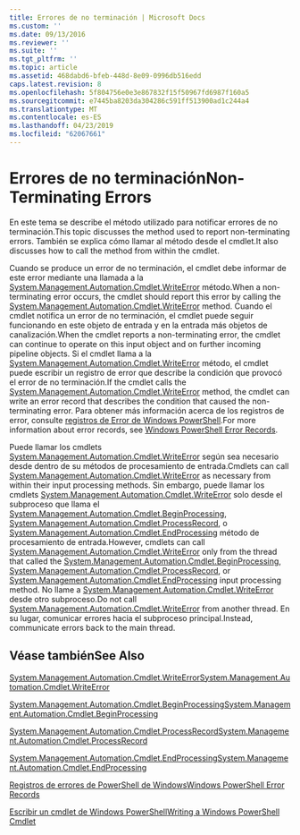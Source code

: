 ```yaml
---
title: Errores de no terminación | Microsoft Docs
ms.custom: ''
ms.date: 09/13/2016
ms.reviewer: ''
ms.suite: ''
ms.tgt_pltfrm: ''
ms.topic: article
ms.assetid: 468dabd6-bfeb-448d-8e09-0996db516edd
caps.latest.revision: 8
ms.openlocfilehash: 5f804756e0e3e867832f15f50967fd6987f160a5
ms.sourcegitcommit: e7445ba8203da304286c591ff513900ad1c244a4
ms.translationtype: MT
ms.contentlocale: es-ES
ms.lasthandoff: 04/23/2019
ms.locfileid: "62067661"
---
```

# <a name="non-terminating-errors"></a><span data-ttu-id="b9093-102">Errores de no terminación</span><span class="sxs-lookup"><span data-stu-id="b9093-102">Non-Terminating Errors</span></span>

<span data-ttu-id="b9093-103">En este tema se describe el método utilizado para notificar errores de no terminación.</span><span class="sxs-lookup"><span data-stu-id="b9093-103">This topic discusses the method used to report non-terminating errors.</span></span> <span data-ttu-id="b9093-104">También se explica cómo llamar al método desde el cmdlet.</span><span class="sxs-lookup"><span data-stu-id="b9093-104">It also discusses how to call the method from within the cmdlet.</span></span>

<span data-ttu-id="b9093-105">Cuando se produce un error de no terminación, el cmdlet debe informar de este error mediante una llamada a la [System.Management.Automation.Cmdlet.WriteError](/dotnet/api/System.Management.Automation.Cmdlet.WriteError) método.</span><span class="sxs-lookup"><span data-stu-id="b9093-105">When a non-terminating error occurs, the cmdlet should report this error by calling the [System.Management.Automation.Cmdlet.WriteError](/dotnet/api/System.Management.Automation.Cmdlet.WriteError) method.</span></span> <span data-ttu-id="b9093-106">Cuando el cmdlet notifica un error de no terminación, el cmdlet puede seguir funcionando en este objeto de entrada y en la entrada más objetos de canalización.</span><span class="sxs-lookup"><span data-stu-id="b9093-106">When the cmdlet reports a non-terminating error, the cmdlet can continue to operate on this input object and on further incoming pipeline objects.</span></span> <span data-ttu-id="b9093-107">Si el cmdlet llama a la [System.Management.Automation.Cmdlet.WriteError](/dotnet/api/System.Management.Automation.Cmdlet.WriteError) método, el cmdlet puede escribir un registro de error que describe la condición que provocó el error de no terminación.</span><span class="sxs-lookup"><span data-stu-id="b9093-107">If the cmdlet calls the [System.Management.Automation.Cmdlet.WriteError](/dotnet/api/System.Management.Automation.Cmdlet.WriteError) method, the cmdlet can write an error record that describes the condition that caused the non-terminating error.</span></span> <span data-ttu-id="b9093-108">Para obtener más información acerca de los registros de error, consulte [registros de Error de Windows PowerShell](./windows-powershell-error-records.md).</span><span class="sxs-lookup"><span data-stu-id="b9093-108">For more information about error records, see [Windows PowerShell Error Records](./windows-powershell-error-records.md).</span></span>

<span data-ttu-id="b9093-109">Puede llamar los cmdlets [System.Management.Automation.Cmdlet.WriteError](/dotnet/api/System.Management.Automation.Cmdlet.WriteError) según sea necesario desde dentro de su métodos de procesamiento de entrada.</span><span class="sxs-lookup"><span data-stu-id="b9093-109">Cmdlets can call [System.Management.Automation.Cmdlet.WriteError](/dotnet/api/System.Management.Automation.Cmdlet.WriteError) as necessary from within their input processing methods.</span></span> <span data-ttu-id="b9093-110">Sin embargo, puede llamar los cmdlets [System.Management.Automation.Cmdlet.WriteError](/dotnet/api/System.Management.Automation.Cmdlet.WriteError) solo desde el subproceso que llama el [System.Management.Automation.Cmdlet.BeginProcessing](/dotnet/api/System.Management.Automation.Cmdlet.BeginProcessing), [ System.Management.Automation.Cmdlet.ProcessRecord](/dotnet/api/System.Management.Automation.Cmdlet.ProcessRecord), o [System.Management.Automation.Cmdlet.EndProcessing](/dotnet/api/System.Management.Automation.Cmdlet.EndProcessing) método de procesamiento de entrada.</span><span class="sxs-lookup"><span data-stu-id="b9093-110">However, cmdlets can call [System.Management.Automation.Cmdlet.WriteError](/dotnet/api/System.Management.Automation.Cmdlet.WriteError) only from the thread that called the [System.Management.Automation.Cmdlet.BeginProcessing](/dotnet/api/System.Management.Automation.Cmdlet.BeginProcessing), [System.Management.Automation.Cmdlet.ProcessRecord](/dotnet/api/System.Management.Automation.Cmdlet.ProcessRecord), or [System.Management.Automation.Cmdlet.EndProcessing](/dotnet/api/System.Management.Automation.Cmdlet.EndProcessing) input processing method.</span></span> <span data-ttu-id="b9093-111">No llame a [System.Management.Automation.Cmdlet.WriteError](/dotnet/api/System.Management.Automation.Cmdlet.WriteError) desde otro subproceso.</span><span class="sxs-lookup"><span data-stu-id="b9093-111">Do not call [System.Management.Automation.Cmdlet.WriteError](/dotnet/api/System.Management.Automation.Cmdlet.WriteError) from another thread.</span></span> <span data-ttu-id="b9093-112">En su lugar, comunicar errores hacia el subproceso principal.</span><span class="sxs-lookup"><span data-stu-id="b9093-112">Instead, communicate errors back to the main thread.</span></span>

## <a name="see-also"></a><span data-ttu-id="b9093-113">Véase también</span><span class="sxs-lookup"><span data-stu-id="b9093-113">See Also</span></span>

[<span data-ttu-id="b9093-114">System.Management.Automation.Cmdlet.WriteError</span><span class="sxs-lookup"><span data-stu-id="b9093-114">System.Management.Automation.Cmdlet.WriteError</span></span>](/dotnet/api/System.Management.Automation.Cmdlet.WriteError)

[<span data-ttu-id="b9093-115">System.Management.Automation.Cmdlet.BeginProcessing</span><span class="sxs-lookup"><span data-stu-id="b9093-115">System.Management.Automation.Cmdlet.BeginProcessing</span></span>](/dotnet/api/System.Management.Automation.Cmdlet.BeginProcessing)

[<span data-ttu-id="b9093-116">System.Management.Automation.Cmdlet.ProcessRecord</span><span class="sxs-lookup"><span data-stu-id="b9093-116">System.Management.Automation.Cmdlet.ProcessRecord</span></span>](/dotnet/api/System.Management.Automation.Cmdlet.ProcessRecord)

[<span data-ttu-id="b9093-117">System.Management.Automation.Cmdlet.EndProcessing</span><span class="sxs-lookup"><span data-stu-id="b9093-117">System.Management.Automation.Cmdlet.EndProcessing</span></span>](/dotnet/api/System.Management.Automation.Cmdlet.EndProcessing)

[<span data-ttu-id="b9093-118">Registros de errores de PowerShell de Windows</span><span class="sxs-lookup"><span data-stu-id="b9093-118">Windows PowerShell Error Records</span></span>](./windows-powershell-error-records.md)

[<span data-ttu-id="b9093-119">Escribir un cmdlet de Windows PowerShell</span><span class="sxs-lookup"><span data-stu-id="b9093-119">Writing a Windows PowerShell Cmdlet</span></span>](./writing-a-windows-powershell-cmdlet.md)
